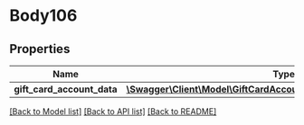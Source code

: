 # Body106

## Properties
Name | Type | Description | Notes
------------ | ------------- | ------------- | -------------
**gift_card_account_data** | [**\Swagger\Client\Model\GiftCardAccountDataGiftCardAccountInterface**](GiftCardAccountDataGiftCardAccountInterface.md) |  | 

[[Back to Model list]](../README.md#documentation-for-models) [[Back to API list]](../README.md#documentation-for-api-endpoints) [[Back to README]](../README.md)


